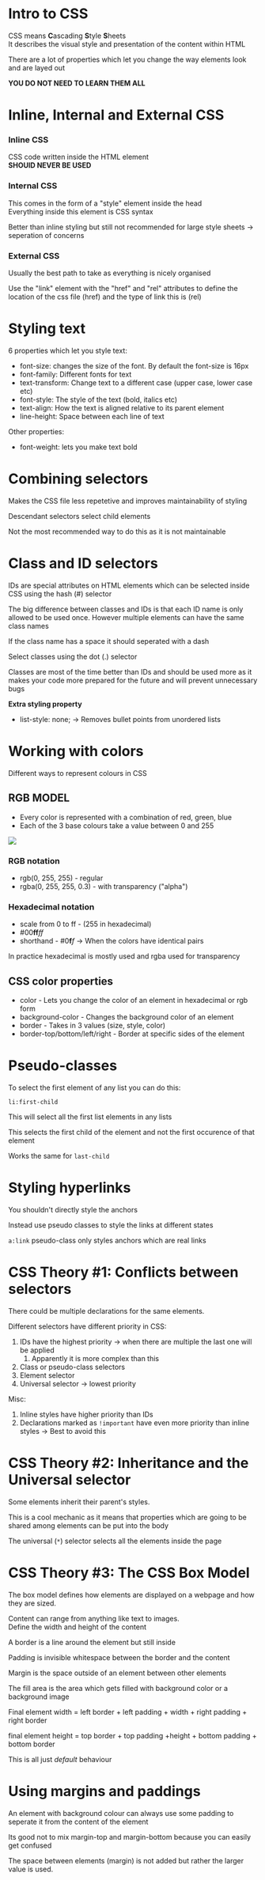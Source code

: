 # Intro to CSS

CSS means **C**ascading **S**tyle **S**heets  
It describes the visual style and presentation of the content within HTML

There are a lot of properties which let you change the way elements look and are layed out

**YOU DO NOT NEED TO LEARN THEM ALL**

# Inline, Internal and External CSS

### **Inline CSS**

CSS code written inside the HTML element  
**SHOUlD NEVER BE USED**

### **Internal CSS**

This comes in the form of a "style" element inside the head  
Everything inside this element is CSS syntax

Better than inline styling but still not recommended for large style sheets -> seperation of concerns

### **External CSS**

Usually the best path to take as everything is nicely organised

Use the "link" element with the "href" and "rel" attributes to define the location of the css file (href) and the type of link this is (rel)

# Styling text

6 properties which let you style text:

- font-size: changes the size of the font. By default the font-size is 16px
- font-family: Different fonts for text
- text-transform: Change text to a different case (upper case, lower case etc)
- font-style: The style of the text (bold, italics etc)
- text-align: How the text is aligned relative to its parent element
- line-height: Space between each line of text

Other properties:

- font-weight: lets you make text bold

# Combining selectors

Makes the CSS file less repetetive and improves maintainability of styling

Descendant selectors select child elements

Not the most recommended way to do this as it is not maintainable

# Class and ID selectors

IDs are special attributes on HTML elements which can be selected inside CSS using the hash (#) selector

The big difference between classes and IDs is that each ID name is only allowed to be used once. However multiple elements can have the same class names

If the class name has a space it should seperated with a dash

Select classes using the dot (.) selector

Classes are most of the time better than IDs and should be used more as it makes your code more prepared for the future and will prevent unnecessary bugs

**Extra styling property**

- list-style: none; -> Removes bullet points from unordered lists

# Working with colors

Different ways to represent colours in CSS

## **RGB MODEL**

- Every color is represented with a combination of red, green, blue
- Each of the 3 base colours take a value between 0 and 255

![](20230524120047.png)

### RGB notation

- rgb(0, 255, 255) - regular
- rgba(0, 255, 255, 0.3) - with transparency ("alpha")

### Hexadecimal notation

- scale from 0 to ff - (255 in hexadecimal)
- #00**ff**_ff_
- shorthand - #0**f**_f_ -> When the colors have identical pairs

In practice hexadecimal is mostly used and rgba used for transparency

## CSS color properties

- color - Lets you change the color of an element in hexadecimal or rgb form
- background-color - Changes the background color of an element
- border - Takes in 3 values (size, style, color)
- border-top/bottom/left/right - Border at specific sides of the element

# Pseudo-classes

To select the first element of any list you can do this:

`li:first-child`

This will select all the first list elements in any lists

This selects the first child of the element and not the first occurence of that element

Works the same for `last-child`

# Styling hyperlinks

You shouldn't directly style the anchors

Instead use pseudo classes to style the links at different states

`a:link` pseudo-class only styles anchors which are real links

# CSS Theory #1: Conflicts between selectors

There could be multiple declarations for the same elements.

Different selectors have different priority in CSS:

1. IDs have the highest priority -> when there are multiple the last one will be applied
   1. Apparently it is more complex than this
2. Class or pseudo-class selectors
3. Element selector
4. Universal selector -> lowest priority

Misc:

1. Inline styles have higher priority than IDs
2. Declarations marked as `!important` have even more priority than inline styles -> Best to avoid this

# CSS Theory #2: Inheritance and the Universal selector

Some elements inherit their parent's styles.

This is a cool mechanic as it means that properties which are going to be shared among elements can be put into the body

The universal (`*`) selector selects all the elements inside the page

# CSS Theory #3: The CSS Box Model

The box model defines how elements are displayed on a webpage and how they are sized.

Content can range from anything like text to images.  
Define the width and height of the content

A border is a line around the element but still inside

Padding is invisible whitespace between the border and the content

Margin is the space outside of an element between other elements

The fill area is the area which gets filled with background color or a background image

Final element width = left border + left padding + width + right padding + right border

final element height = top border + top padding +height + bottom padding + bottom border

This is all just _default_ behaviour

# Using margins and paddings

An element with background colour can always use some padding to seperate it from the content of the element

Its good not to mix margin-top and margin-bottom because you can easily get confused

The space between elements (margin) is not added but rather the larger value is used.
